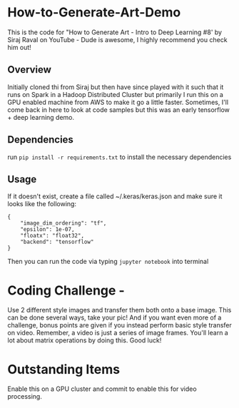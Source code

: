 # How-to-Generate-Art-Demo
This is the code for "How to Generate Art - Intro to Deep Learning #8' by Siraj Raval on YouTube - Dude is awesome, I highly recommend you check him out!

## Overview
Initially cloned thi from Siraj but then have since played with it such that it runs on Spark in a Hadoop Distributed Cluster but primarily I run this on a GPU enabled machine from AWS to make it go a little faster. Sometimes, I'll come back in here to look at code samples but this was an early tensorflow + deep learning demo.

## Dependencies

run `pip install -r requirements.txt` to install the necessary dependencies


## Usage

If it doesn't exist, create a file called ~/.keras/keras.json and make sure it looks like the following:

   ```
   {
       "image_dim_ordering": "tf",
       "epsilon": 1e-07,
       "floatx": "float32",
       "backend": "tensorflow"
   }
   ```

Then you can run the code via typing `jupyter notebook` into terminal

# Coding Challenge -

Use 2 different style images and transfer them both onto a base image. This can be done several ways, take your pic! And if you want even more of a challenge, bonus points are given if you instead perform basic style transfer on video. Remember, a video is just a series of image frames. You'll learn a lot about matrix operations by doing this. Good luck!

# Outstanding Items
Enable this on a GPU cluster and commit to enable this for video processing.
